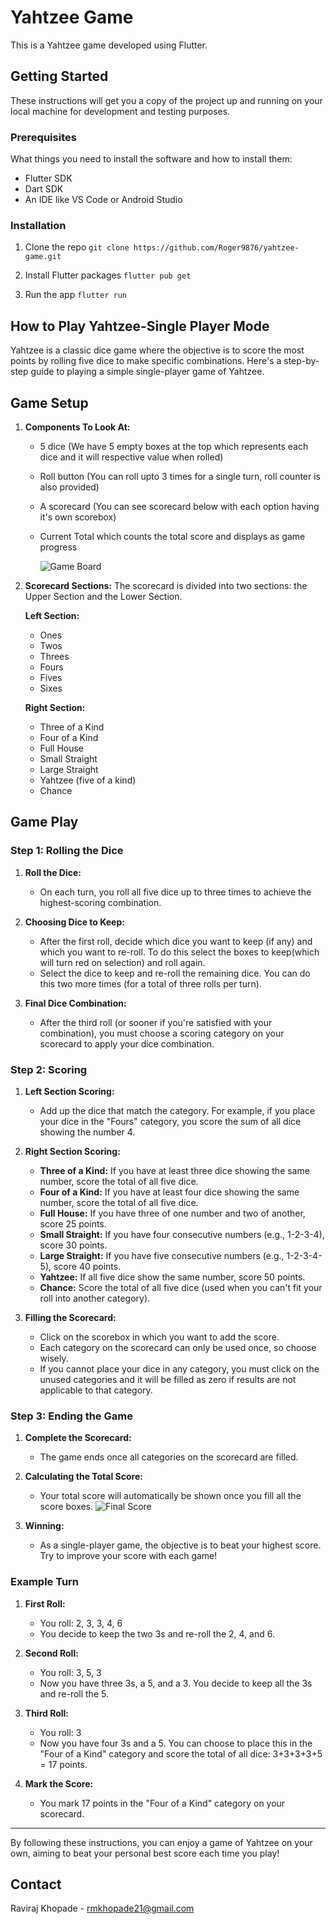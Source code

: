 # Yahtzee Game

This is a Yahtzee game developed using Flutter.

## Getting Started

These instructions will get you a copy of the project up and running on your local machine for development and testing purposes.

### Prerequisites

What things you need to install the software and how to install them:

- Flutter SDK
- Dart SDK
- An IDE like VS Code or Android Studio

### Installation

1. Clone the repo
`git clone https://github.com/Roger9876/yahtzee-game.git`

2. Install Flutter packages
`flutter pub get`

3. Run the app
`flutter run`

## How to Play Yahtzee-Single Player Mode

Yahtzee is a classic dice game where the objective is to score the most points by rolling five dice to make specific combinations. Here's a step-by-step guide to playing a simple single-player game of Yahtzee.

## Game Setup

1. **Components To Look At:**
   - 5 dice (We have 5 empty boxes at the top which represents each dice and it will respective value when rolled)
   - Roll button (You can roll upto 3 times for a single turn, roll counter is also provided)
   - A scorecard (You can see scorecard below with each option having it's own scorebox)
   - Current Total which counts the total score and displays as game progress

        ![Game Board](./images/image.png)

2. **Scorecard Sections:**
   The scorecard is divided into two sections: the Upper Section and the Lower Section.

   **Left Section:**
   - Ones
   - Twos
   - Threes
   - Fours
   - Fives
   - Sixes

   **Right Section:**
   - Three of a Kind
   - Four of a Kind
   - Full House
   - Small Straight
   - Large Straight
   - Yahtzee (five of a kind)
   - Chance

## Game Play

### Step 1: Rolling the Dice

1. **Roll the Dice:**
   - On each turn, you roll all five dice up to three times to achieve the highest-scoring combination.

2. **Choosing Dice to Keep:**
   - After the first roll, decide which dice you want to keep (if any) and which you want to re-roll. To do this select the boxes to keep(which will turn red on selection) and roll again.
   - Select the dice to keep and re-roll the remaining dice. You can do this two more times (for a total of three rolls per turn).

3. **Final Dice Combination:**
   - After the third roll (or sooner if you're satisfied with your combination), you must choose a scoring category on your scorecard to apply your dice combination.

### Step 2: Scoring

1. **Left Section Scoring:**
   - Add up the dice that match the category. For example, if you place your dice in the "Fours" category, you score the sum of all dice showing the number 4.

2. **Right Section Scoring:**
   - **Three of a Kind:** If you have at least three dice showing the same number, score the total of all five dice.
   - **Four of a Kind:** If you have at least four dice showing the same number, score the total of all five dice.
   - **Full House:** If you have three of one number and two of another, score 25 points.
   - **Small Straight:** If you have four consecutive numbers (e.g., 1-2-3-4), score 30 points.
   - **Large Straight:** If you have five consecutive numbers (e.g., 1-2-3-4-5), score 40 points.
   - **Yahtzee:** If all five dice show the same number, score 50 points.
   - **Chance:** Score the total of all five dice (used when you can't fit your roll into another category).

3. **Filling the Scorecard:**
   - Click on the scorebox in which you want to add the score.
   - Each category on the scorecard can only be used once, so choose wisely.
   - If you cannot place your dice in any category, you must click on the unused categories and it will be filled as zero if results are not applicable to that category.

### Step 3: Ending the Game

1. **Complete the Scorecard:**
   - The game ends once all categories on the scorecard are filled.

2. **Calculating the Total Score:**
   - Your total score will automatically be shown once you fill all the score boxes.
   ![Final Score](./images/image-1.png)

3. **Winning:**
   - As a single-player game, the objective is to beat your highest score. Try to improve your score with each game!

### Example Turn

1. **First Roll:**
   - You roll: 2, 3, 3, 4, 6
   - You decide to keep the two 3s and re-roll the 2, 4, and 6.

2. **Second Roll:**
   - You roll: 3, 5, 3
   - Now you have three 3s, a 5, and a 3. You decide to keep all the 3s and re-roll the 5.

3. **Third Roll:**
   - You roll: 3
   - Now you have four 3s and a 5. You can choose to place this in the "Four of a Kind" category and score the total of all dice: 3+3+3+3+5 = 17 points.

4. **Mark the Score:**
   - You mark 17 points in the "Four of a Kind" category on your scorecard.

---

By following these instructions, you can enjoy a game of Yahtzee on your own, aiming to beat your personal best score each time you play!

## Contact

Raviraj Khopade - <rmkhopade21@gmail.com>
